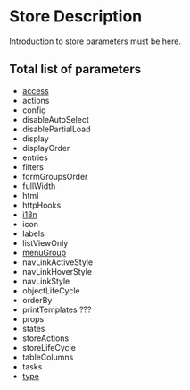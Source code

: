 # Store Description

Introduction to store parameters must be here.

## Total list of parameters
* [access](./access.html)
* actions
* config
* disableAutoSelect
* disablePartialLoad
* display
* displayOrder
* entries
* filters
* formGroupsOrder
* fullWidth
* html
* httpHooks
* [i18n](./i18n.html)
* icon
* labels
* listViewOnly
* [menuGroup](./store.menugroup.html)
* navLinkActiveStyle
* navLinkHoverStyle
* navLinkStyle
* objectLifeCycle
* orderBy
* printTemplates ???
* props
* states
* storeActions
* storeLifeCycle
* tableColumns
* tasks
* [type](./store.type.html)
